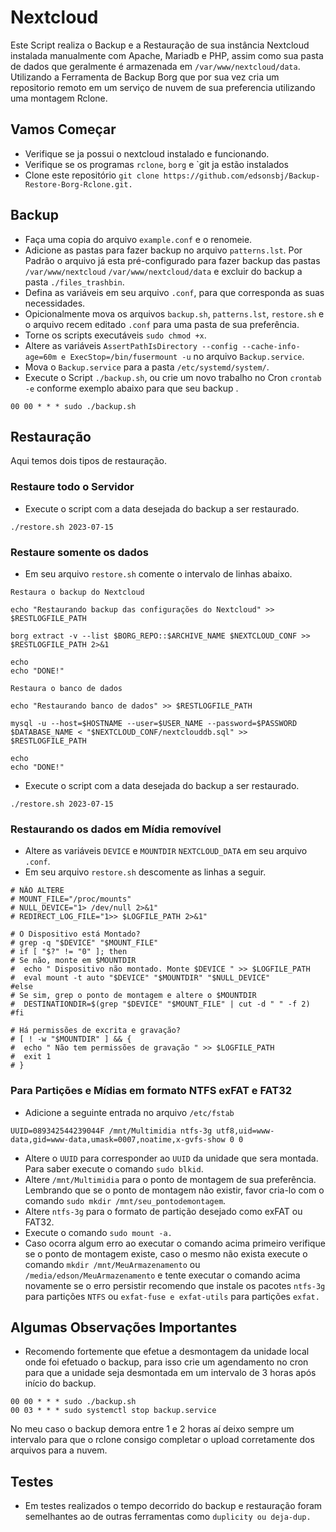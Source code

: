 # **Nextcloud**

Este Script realiza o Backup e a Restauração de sua instância Nextcloud instalada manualmente com Apache, Mariadb e PHP, assim como sua pasta de dados que geralmente é armazenada em `/var/www/nextcloud/data`. Utilizando a Ferramenta de Backup Borg que por sua vez cria um repositorio remoto em um serviço de nuvem de sua preferencia utilizando uma montagem Rclone.

## **Vamos Começar**

 - Verifique se ja possui o nextcloud instalado e funcionando.
 - Verifique se os programas `rclone`, `borg` e `git ja estão instalados 
 - Clone este repositório `git clone https://github.com/edsonsbj/Backup-Restore-Borg-Rclone.git.` 

## **Backup**

  - Faça uma copia do arquivo `example.conf` e o renomeie.
  - Adicione as pastas para fazer backup no arquivo `patterns.lst`. Por Padrão o arquivo já esta pré-configurado para fazer backup das pastas `/var/www/nextcloud` `/var/www/nextcloud/data` e excluir do backup a pasta `./files_trashbin`.
  - Defina as variáveis em seu arquivo `.conf`, para que corresponda as suas necessidades.
  - Opicionalmente mova os arquivos `backup.sh`, `patterns.lst`, `restore.sh` e o arquivo recem editado `.conf` para uma pasta de sua preferência.
  - Torne os scripts executáveis `sudo chmod +x`.
  - Altere as variáveis `AssertPathIsDirectory --config --cache-info-age=60m e ExecStop=/bin/fusermount -u` no arquivo `Backup.service`.
  - Mova o `Backup.service` para a pasta `/etc/systemd/system/`.
  - Execute o Script `./backup.sh`, ou crie um novo trabalho no Cron `crontab -e` conforme exemplo abaixo para que seu backup .

 ````
 00 00 * * * sudo ./backup.sh
 ````

## **Restauração**

Aqui temos dois tipos de restauração.

### **Restaure todo o Servidor**

  - Execute o script com a data desejada do backup a ser restaurado.

   ```
   ./restore.sh 2023-07-15
   ```

### **Restaure somente os dados**

  - Em seu arquivo `restore.sh` comente o intervalo de linhas abaixo. 

 ```
 Restaura o backup do Nextcloud 
 
 echo "Restaurando backup das configurações do Nextcloud" >> $RESTLOGFILE_PATH

 borg extract -v --list $BORG_REPO::$ARCHIVE_NAME $NEXTCLOUD_CONF >> $RESTLOGFILE_PATH 2>&1

 echo
 echo "DONE!"

 Restaura o banco de dados 

 echo "Restaurando banco de dados" >> $RESTLOGFILE_PATH

 mysql -u --host=$HOSTNAME --user=$USER_NAME --password=$PASSWORD $DATABASE_NAME < "$NEXTCLOUD_CONF/nextclouddb.sql" >> $RESTLOGFILE_PATH

 echo
 echo "DONE!"
 ```

  - Execute o script com a data desejada do backup a ser restaurado.

   ```
   ./restore.sh 2023-07-15
   ```

### **Restaurando os dados em Mídia removível**

  - Altere as variáveis `DEVICE` e `MOUNTDIR` `NEXTCLOUD_DATA` em seu arquivo `.conf`.
  - Em seu arquivo `restore.sh` descomente as linhas a seguir. 
 ```
 # NÃO ALTERE
 # MOUNT_FILE="/proc/mounts"
 # NULL_DEVICE="1> /dev/null 2>&1"
 # REDIRECT_LOG_FILE="1>> $LOGFILE_PATH 2>&1" 

 # O Dispositivo está Montado?
 # grep -q "$DEVICE" "$MOUNT_FILE"
 # if [ "$?" != "0" ]; then
 # Se não, monte em $MOUNTDIR
 #  echo " Dispositivo não montado. Monte $DEVICE " >> $LOGFILE_PATH
 #  eval mount -t auto "$DEVICE" "$MOUNTDIR" "$NULL_DEVICE"
 #else
 # Se sim, grep o ponto de montagem e altere o $MOUNTDIR
 #  DESTINATIONDIR=$(grep "$DEVICE" "$MOUNT_FILE" | cut -d " " -f 2)
 #fi

 # Há permissões de excrita e gravação?
 # [ ! -w "$MOUNTDIR" ] && {
 #  echo " Não tem permissões de gravação " >> $LOGFILE_PATH
 #  exit 1
 # }
 ```

### **Para Partições e Mídias em formato NTFS exFAT e FAT32**

  - Adicione a seguinte entrada no arquivo `/etc/fstab`

 ```
 UUID=089342544239044F /mnt/Multimidia ntfs-3g utf8,uid=www-data,gid=www-data,umask=0007,noatime,x-gvfs-show 0 0
 ```
  - Altere o `UUID` para corresponder ao `UUID` da unidade que sera montada. Para saber execute o comando `sudo blkid`.
  - Altere `/mnt/Multimidia` para o ponto de montagem de sua preferência. Lembrando que se o ponto de montagem não existir, favor cria-lo com o comando `sudo mkdir /mnt/seu_pontodemontagem`.
  - Altere `ntfs-3g` para o formato de partição desejado como exFAT ou FAT32.
  - Execute o comando `sudo mount -a.`
  - Caso ocorra algum erro ao executar o comando acima primeiro verifique se o ponto de montagem existe, caso o mesmo não exista execute o comando `mkdir /mnt/MeuArmazenamento` ou `/media/edson/MeuArmazenamento` e tente executar o comando acima novamente se o erro persistir recomendo que instale os pacotes `ntfs-3g` para partições `NTFS` ou `exfat-fuse e exfat-utils` para partições `exfat.`
 
 ## Algumas Observações Importantes 

  - Recomendo fortemente que efetue a desmontagem da unidade local onde foi efetuado o backup, para isso crie um agendamento no cron para que a unidade seja desmontada em um intervalo de 3 horas após início do backup.  
  ````
  00 00 * * * sudo ./backup.sh
  00 03 * * * sudo systemctl stop backup.service
  ````
No meu caso o backup demora entre 1 e 2 horas aí deixo sempre um intervalo para que o rclone consigo completar o upload corretamente dos arquivos para a nuvem. 

## Testes

  - Em testes realizados o tempo decorrido do backup e restauração foram semelhantes ao de outras ferramentas como `duplicity ou deja-dup.`
